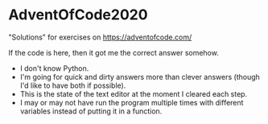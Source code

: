 # AdventOfCode2020

"Solutions" for exercises on https://adventofcode.com/

If the code is here, then it got me the correct answer somehow.

* I don't know Python.
* I'm going for quick and dirty answers more than clever answers (though I'd like to have both if possible).
* This is the state of the text editor at the moment I cleared each step.
* I may or may not have run the program multiple times with different variables instead of putting it in a function.
